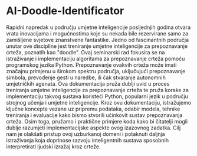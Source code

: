 # AI-Doodle-Identificator

Rapidni napredak u području umjetne inteligencije posljednjih godina otvara vrata inovacijama i mogućnostima koje su nekada bile rezervirane samo za zamišljene svjetove znanstvene fantastike. Jedno od fascinantnih područja unutar ove discipline jest treniranje umjetne inteligencije za prepoznavanje crteža, poznatih kao "doodle". Ovaj seminarski rad fokusira se na istraživanje i implementaciju algoritama za prepoznavanje crteža pomoću programskog jezika Python.
Prepoznavanje ovakvih crteža može imati značajnu primjenu u širokom spektru područja, uključujući prepoznavanje simbola, prevođenje gesti u naredbe, ili čak stvaranje autonomnih umjetničkih agenata. Ova dokumentacija pruža dublji uvid u proces treniranja umjetne inteligencije za prepoznavanje crteža te pruža korake za implementaciju takvog sustava koristeći Python, popularni jezik u području strojnog učenja i umjetne inteligencije.
Kroz ovu dokumentaciju, istražujemo ključne koncepte vezane uz pripremu podataka, odabir modela, tehnike treniranja i evaluacije kako bismo stvorili učinkovit sustav prepoznavanja crteža. Osim toga, pružamo i praktične primjere koda kako bi čitatelji mogli dublje razumjeti implementacijske aspekte ovog izazovnog zadatka. Cilj nam je olakšati pristup ovoj uzburkanoj domeni i potaknuti daljnja istraživanja koja doprinose razvoju inteligentnih sustava sposobnih interpretirati ljudski izražaj kroz crteže.
